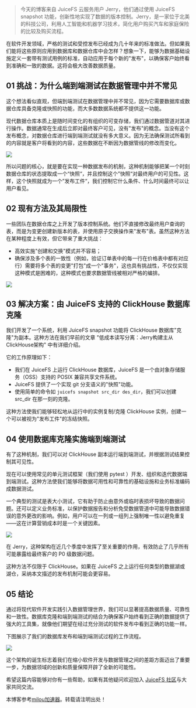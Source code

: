 

> 今天的博客来自 JuiceFS 云服务用户 Jerry，他们通过使用 JuiceFS snapshot 功能，创新性地实现了数据的版本控制。Jerry，是一家位于北美的科技公司，利用人工智能和机器学习技术，简化用户购买汽车和家庭保险的比较及购买流程。


在软件开发领域，严格的测试和受控发布已经成为几十年来的标准做法。但如果我们能将这些原则应用到数据库和数据仓库中会怎样？想象一下，能够为数据基础设施定义一套带有测试用例的标准，自动应用于每个新的"发布"，以确保客户始终看到准确和一致的数据。这将会极大改善数据质量。


## 01 挑战：为什么端到端测试在数据管理中并不常见


这个想法看似直观，但端到端测试在数据管理中并不常见，因为它需要数据库或数据仓库具备克隆或快照的功能，而大多数数据系统都不提供这一功能。


现代数据仓库本质上是随时间变化的有组织的可变存储，我们通过数据管道对其进行操作。数据通常在生成后立即对最终客户可见，没有"发布"的概念。当没有这个发布概念，对数据仓库进行端到端测试就没有多大意义。因为无法确保测试所看到的内容就是客户将看到的内容，这些数据在不断因为数据管线的修改而变化。


![](https://img2024.cnblogs.com/blog/2544292/202411/2544292-20241115143830623-2119910736.png)


所以问题的核心，就是要在实现一种数据发布的机制，这种机制能够把某一个时刻数据仓库的状态提取成一个“快照“，并且控制这个”快照“对最终用户的可见性。这样，这个快照就成为一个”发布工件“，我们控制它什么条件、什么时间最终可以让用户看见。


## 02 现有方法及其局限性


一些团队在数据仓库之上开发了版本控制系统。他们不直接修改最终用户查询的表，而是为变更创建新版本的表，并使用原子交换操作来"发布"表。虽然这种方法在某种程度上有效，但它带来了重大挑战：


* 高效实施"创建和交换"模式并不容易；
* 确保涉及多个表的一致性（例如，验证订单表中的每一行在价格表中都有对应行）需要将多个表的变更"打包"成一个"事务"，这也具有挑战性，不仅仅实现这种模式是困难的，这种模式也要求数据管线被相对严格的编排。


![](https://img2024.cnblogs.com/blog/2544292/202411/2544292-20241115143838500-1242904746.png)


## 03 解决方案：由 JuiceFS 支持的 ClickHouse 数据库克隆


我们开发了一个系统，利用 JuiceFS snapshot 功能将 ClickHouse 数据库"克隆"为副本。这种方法在我们早前的文章 "低成本读写分离：Jerry构建主从ClickHouse架构" 中有详细介绍。


它的工作原理如下：


* 我们在 JuiceFS 上运行 ClickHouse 数据库，JuiceFS 是一个由对象存储服务（OSS）支持的 POSIX 兼容共享文件系统。
* JuiceFS 提供了一个实现 git 分支语义的"快照"功能。
* 使用简单的命令如 `juicefs snapshot src_dir des_dir`，我们可以创建 src\_dir 在那一刻的克隆。


这种方法使我们能够轻松地从运行中的实例复制/克隆 ClickHouse 实例，创建一个可以被视为"发布工件"的冻结快照。


## 04 使用数据库克隆实施端到端测试


有了这种机制，我们可以对 ClickHouse 副本运行端到端测试，并根据测试结果控制其可见性。


现在可以使用常见的单元测试框架（我们使用 pytest ）开发、组织和迭代数据端到端测试。这种方法使我们能够将数据可用性和可靠性的基础设施和业务标准编码成数据测试。


一个典型的测试是表大小测试，它有助于防止由意外或临时表损坏导致的数据问题。还可以定义业务标准，以保护数据报告和分析免受数据管道中可能导致数据错误的意外更改的影响。例如，用户可以在一列或一组列上强制唯一性以避免重复——这在计算营销成本时是一个关键因素。


![](https://img2024.cnblogs.com/blog/2544292/202411/2544292-20241115143848846-1434712168.png)


在 Jerry，这种架构在近几个季度中发挥了至关重要的作用，有效防止了几乎所有可能暴露给最终客户的 P0 级数据问题。


这种方法不仅限于 ClickHouse。如果在 JuiceFS 之上运行任何类型的数据湖或湖仓，采纳本文描述的发布机制可能会更容易。


## 05 结论


通过将现代软件开发实践引入数据管理世界，我们可以显著提高数据质量、可靠性和一致性。数据库克隆和端到端测试的结合为确保客户始终看到正确的数据提供了强大的工具集，就像他们期望在经过充分测试的软件发布中看到正确的功能一样。


下图展示了我们的数据库发布和端到端测试过程的工作流程。


![](https://img2024.cnblogs.com/blog/2544292/202411/2544292-20241115143857881-191861922.png)


这个架构的诞生标志着我们在缩小软件开发与数据管理之间的差距方面迈出了重要一步，为数据领域的创新和质量保障开辟了全新的可能性。


希望这篇内容能够对你有一些帮助，如果有其他疑问欢迎加入 [JuiceFS 社区](https://github.com)与大家共同交流。


 本博客参考[milou加速器](https://xinminxuehui.org)。转载请注明出处！
